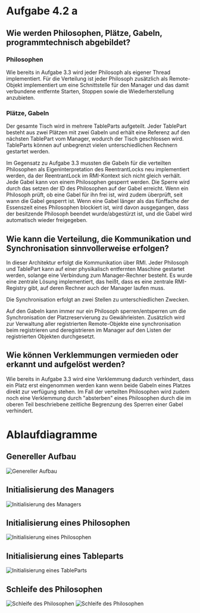 # Aufgabe 4.2 a

## Wie werden Philosophen, Plätze, Gabeln, programmtechnisch abgebildet?

### Philosophen

Wie bereits in Aufgabe 3.3 wird jeder Philosoph als eigener Thread implementiert.
Für die Verteilung ist jeder Philosoph zusätzlich als Remote-Objekt implementiert um eine Schnittstelle für den Manager und das damit verbundene entfernte
Starten, Stoppen sowie die Wiederherstellung anzubieten.

### Plätze, Gabeln

Der gesamte Tisch wird in mehrere TableParts aufgeteilt. Jeder TablePart besteht aus zwei Plätzen mit zwei Gabeln und erhält eine Referenz
auf den nächsten TablePart vom Manager, wodurch der Tisch geschlossen wird. TableParts können auf unbegrenzt vielen unterschiedlichen
Rechnern gestartet werden.

Im Gegensatz zu Aufgabe 3.3 mussten die Gabeln für die verteilten Philosophen als Eigeninterpretation des ReentrantLocks neu implementiert werden,
da der ReentrantLock im RMI-Kontext sich nicht gleich verhält. Jede Gabel kann von einem Philosophen gesperrt werden. Die Sperre wird durch
das setzen der ID des Philosophen auf der Gabel erreicht.
Wenn ein Philosoph prüft, ob eine Gabel für ihn frei ist, wird zudem überprüft, seit wann die Gabel gesperrt ist. Wenn eine Gabel länger
als das fünffache der Essenszeit eines Philosophen blockiert ist, wird davon ausgegangen, dass der besitzende Philosoph beendet wurde/abgestürzt ist,
und die Gabel wird automatisch wieder freigegeben.

## Wie kann die Verteilung, die Kommunikation und Synchronisation sinnvollerweise erfolgen?

In dieser Architektur erfolgt die Kommunikation über RMI. Jeder Philosoph und TablePart kann auf einer physikalisch entfernten Maschine gestartet werden,
solange eine Verbindung zum Manager-Rechner besteht. Es wurde eine zentrale Lösung implementiert, das heißt, dass es eine zentrale RMI-Registry gibt,
auf deren Rechner auch der Manager laufen muss.

Die Synchronisation erfolgt an zwei Stellen zu unterschiedlichen Zwecken.

Auf den Gabeln kann immer nur ein Philosoph sperren/entsperren um die Synchronisation der Platzreservierung zu Gewährleisten.
Zusätzlich wird zur Verwaltung aller registrierten Remote-Objekte eine synchronisation beim registrieren und deregistrieren im Manager
auf den Listen der registrierten Objekten durchgesetzt.

## Wie können Verklemmungen vermieden oder erkannt und aufgelöst werden?

Wie bereits in Aufgabe 3.3 wird eine Verklemmung dadurch verhindert, dass ein Platz erst eingenommen werden kann wenn beide Gabeln eines
Platzes direkt zur verfügung stehen. Im Fall der verteilten Philosophen wird zudem noch eine Verklemmung durch "absterben" eines Philosophen
durch die im oberen Teil beschriebene zeitliche Begrenzung des Sperren einer Gabel verhindert.

# Ablaufdiagramme

## Genereller Aufbau

![Genereller Aufbau](images/aufbau.PNG)

## Initialisierung des Managers

![Initialisierung des Managers](images/Sequence_Init_Manager.png)

## Initialisierung eines Philosophen

![Initialisierung eines Philosophen](images/Sequence_Init_Philosopher.png)

## Initialisierung eines Tableparts

![Initialisierung eines TableParts](images/Sequence_Init_Tablepart.png)

## Schleife des Philosophen

![Schleife des Philosophen](images/Run_PhilosopherSketch.png)
![Schleife des Philosophen](images/Run_Philosopher.png)
